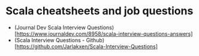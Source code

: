 # Scala cheatsheets and job questions

- (Journal Dev Scala Interview Questions)[https://www.journaldev.com/8958/scala-interview-questions-answers]
- (Scala Interview Questions - Github)[https://github.com/Jarlakxen/Scala-Interview-Questions]